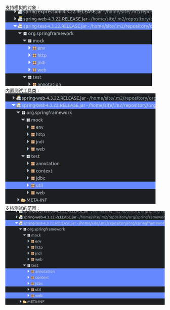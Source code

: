 支持模拟的对象 :  
![](assets/markdown-img-paste-20190612153652798.png)  
内置测试工具类 :  
![](assets/markdown-img-paste-20190612153735286.png)  
支持测试的范围 :  
![](assets/markdown-img-paste-20190612153845704.png)
